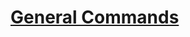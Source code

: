 <h1>
    <a href="https://github.com/Neelchhatbar4151/LearningLinux/blob/main/GeneralCommands.md">General Commands
  </a>
</h1>
